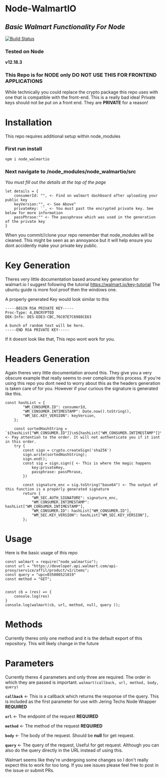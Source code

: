 # Node-WalmartIO
## _Basic Walmart Functionality For Node_

[![Build Status](https://travis-ci.org/joemccann/dillinger.svg?branch=master)](https://travis-ci.org/joemccann/dillinger)

### Tested on Node
**v12.18.3**
### This Repo is for NODE only DO NOT USE THIS FOR FRONTEND APPLICATIONS
While technically you could replace the crypto package this repo uses with one that is compatible with the front-end. This is a really bad idea! Private keys should not be put on a front end. They are **PRIVATE** for a reason!

# Installation
This repo requires additional setup within node_modules
### First run install

```
npm i node_walmartio
```

### Next navigate to /node_modules/node_walmartio/src 
*You must fill out the details at the top of the page*

```
let details = {
    consumerId: "", <- Find on walmart dashboard after uploading your public key
    keyVersion:"", <- See Above^
    privateKey: ``, <- You must past the encrypted private key. See below for more information
    passPhrase:"" <- The passphrase which was used in the generation of the private key
}
```
When you commit//clone your repo remember that node_modules will be cleaned. This might be seen as an annoyance but it will help ensure you dont accidently make your private key public.


# Key Generation
Theres very little documentation based around key generation for walmart.io
I suggest following the tutorial https://walmart.io/key-tutorial
The ubuntu guide is more fool proof then the windows one.

A properly generated Key would look similar to this
```
-----BEGIN RSA PRIVATE KEY-----
Proc-Type: 4,ENCRYPTED
DEK-Info: DES-EDE3-CBC,76C07E7C6988CE63

A bunch of random text will be here.
-----END RSA PRIVATE KEY-----
```
If it doesnt look like that, This repo wont work for you.

# Headers Generation
Again theres very little documentation around this. They give you a very obscure example that really seems to over complicate this process. If you're using this repo you dont need to worry about this as the headers generation is taken care of for you. However if your curious the signature is generated like this.

```
const hashList = {
        "WM_CONSUMER.ID": consumerId,
        "WM_CONSUMER.INTIMESTAMP": Date.now().toString(),
        "WM_SEC.KEY_VERSION": keyVersion,
    };

    const sortedHashString = `${hashList["WM_CONSUMER.ID"]}\n${hashList["WM_CONSUMER.INTIMESTAMP"]}\n${hashList["WM_SEC.KEY_VERSION"]}\n`; <- Pay attention to the order. It will not authenticate you if it isnt in this order.
    try {
        const sign = crypto.createSign('sha256')
        sign.write(sortedHashString);
        sign.end();
        const sig = sign.sign({ <- This is where the magic happens
            key:privateKey,
            passphrase: passPhrase,
        })

        const signature_enc = sig.toString("base64") <- The output of this function is a properly generated signature
        return {
            "WM_SEC.AUTH_SIGNATURE": signature_enc,
            "WM_CONSUMER.INTIMESTAMP": hashList["WM_CONSUMER.INTIMESTAMP"],
            "WM_CONSUMER.ID": hashList["WM_CONSUMER.ID"],
            "WM_SEC.KEY_VERSION": hashList["WM_SEC.KEY_VERSION"],
        };
```

# Usage
Here is the basic usage of this repo
```
const walmart = require("node_walmartio");
const url = "https://developer.api.walmart.com/api-proxy/service/affil/product/v2/items";
const query = "upc=035000521019"
const method = "GET";


const cb = (res) => {
    console.log(res)
}
console.log(walmart(cb, url, method, null, query ));
```

# Methods
Currently theres only one method and it is the default export of this repository. This will likely change in the future

# Parameters
Currently theres 4 parameters and only three are required. The order in which they are passed is important.
``
walmart(callback, url, method, body, query)
``

**``callback``** <- This is a callback which returns the response of the query. This is included as the first parameter for use with Jering Techs Node Wrapper **REQUIRED**

**``url``** <- The endpoint of the request **REQUIRED**

**``method``** <- The method of the request **REQUIRED**

**``body``** <- The body of the request. Should be **null** for get request.

**``query``**  <- The query of the request, Useful for get request. Although you can also do the query directly in the URL instead of using this.


Walmart seems like they're undergoing some changes so I don't really expect this to work for too long. If you see issues please feel free to post in the issue or submit PRs.



